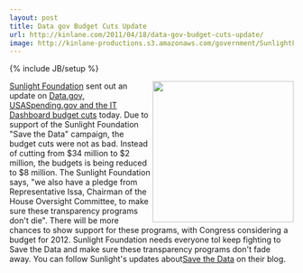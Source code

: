 ```yaml
---
layout: post
title: Data gov Budget Cuts Update
url: http://kinlane.com/2011/04/18/data-gov-budget-cuts-update/
image: http://kinlane-productions.s3.amazonaws.com/government/SunlightFoundationLogo_500wide.gif
---
```

{% include JB/setup %}
<img src="http://kinlane-productions.s3.amazonaws.com/government/SunlightFoundationLogo_500wide.gif"  width="250" align="right" /><a title="Sunlight Foundation" href="http://sunlightfoundation.com/">Sunlight Foundation</a> sent out an update on <a title="Data.gov, USASpending.gov and the IT Dashboard Budget Cuts" href="http://www.kinlane.com/2011/04/the-irony-of-cutting-budget-for-data-gov/">Data.gov, USASpending.gov and the IT Dashboard budget cuts</a> today.
Due to support of the Sunlight Foundation "Save the Data" campaign, the budget cuts were not as bad.
Instead of cutting from $34 million to $2 million, the budgets is being reduced to $8 million.
The Sunlight Foundation says, "we also have a pledge from Representative Issa, Chairman of the House Oversight Committee, to make sure these transparency programs don't die".
There will be more chances to show support for these programs, with Congress considering a budget for 2012.
Sunlight Foundation needs everyone tol keep fighting to Save the Data and make sure these transparency programs don't fade away.
You can follow Sunlight's updates about<a title="Save the Data" href="http://sunlightfoundation.com/blog/taxonomy/term/savethedata/">Save the Data</a> on their blog.